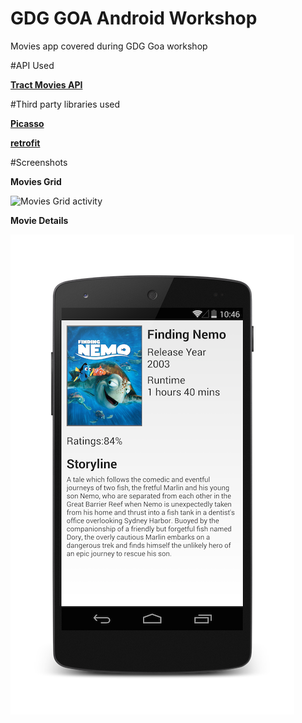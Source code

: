 GDG GOA Android Workshop
========================

Movies app covered during GDG Goa workshop

#API Used

[**Tract Movies API**](https://trakt.tv/api-docs)

#Third party libraries used

[**Picasso**](http://square.github.io/picasso/)

[**retrofit**](http://square.github.io/retrofit/)

#Screenshots

**Movies Grid** 

![Movies Grid activity](https://github.com/vipulshah2010/GDG_GOA_Android_Workshop/blob/master/TractApp/Movies_List.png)

**Movie Details** 

![Movie Details Activity](https://github.com/vipulshah2010/GDG_GOA_Android_Workshop/blob/master/TractApp/Movie_Detail.png)

